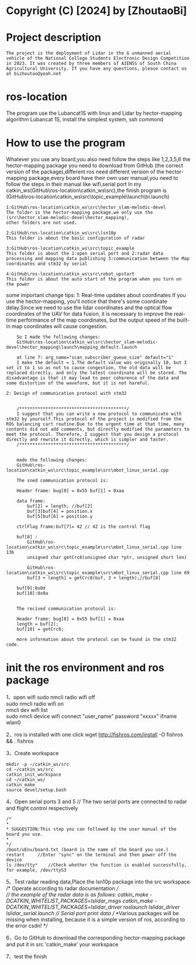 
# Copyright (C) [2024] by [ZhoutaoBi] 

# Project description
	The project is the deployment of Lidar in the G unmanned aerial vehicle of the National College Students Electronic Design Competition in 2023. It was created by three members of AIENSS of South China Agricultural University. If you have any questions, please contact us at bizhoutao@yeah.net

# ros-location
The program use the Lubancat1S with linux and Lidar by hector-mapping algorithm
Lubancat 1S, install the simplest system, ssh commond

# How to use the program

Whatever you use any board,you also need follow the steps like 1,2,3,5,6
the hector-mapping package you need to download from GitHub (the correct version of the package),different ros need different version of the hector-mapping package,every board have their own user manual,you need to follow the steps in their manual like wifi,serial port
In my catkin_ws(GitHub\ros-location\catkin_ws\src),the finish program is (GitHub\ros-location\catkin_ws\src\topic_example\launch\bi.launch)

	1:GitHub\ros-location\catkin_ws\src\hector_slam-melodic-devel
	The folder is the hector-mapping package,we only use the (src\hector_slam-melodic-devel\hector_mapping),
	other folders are not used.

	2:GitHub\ros-location\catkin_ws\src\lsn10p
	This folder is about the basic configuration of radar

	3:GitHub\ros-location\catkin_ws\src\topic_example
	This folder is about the 1:open serial port and 2:radar data processing and mapping data publishing 3:communication between the Map coordinates and stm32 by serial

	4:GitHub\ros-location\catkin_ws\src\robot_upstart
	This folder is about the auto start of the program when you turn on the power

some important change tips:
	1: Real-time updates about coordinates
		If you use the hector-mapping, you'll notice that there's some coordinate delay.Since we need to use the lidar coordinates and the optical flow coordinates of the UAV for data fusion, it is necessary to improve the real-time performance of the map coordinates, but the output speed of the built-in map coordinates will cause congestion. 

		So I made the following changes:
		GitHub\ros-location\catkin_ws\src\hector_slam-melodic-devel\hector_mapping\launch\mapping_default.launch

		at line 7: arg_name="scan_subscriber_queue_size" default="1"
		I make the default = 1.The default value was originally 10, but I set it to 1 so as not to cause congestion, the old data will be replaced directly, and only the latest coordinate will be stored. The disadvantage is that it may lead to poor coherence of the data and some distortion of the waveform, but it is not harmful.

	2: Design of communication protocol with stm32


		/*****************************************/
		I suggest that you can write a new protocol to communicate with stm32 by yourself.This protocol of the project is modified from the ROS balancing cart routine.Due to the urgent time at that time, many contents did not add comments, but directly modified the parameters to meet the protocol. Therefore, I suggest that you design a protocol directly and rewrite it directly, which is simpler and faster.
		/*****************************************/


		made the following changes:
		GitHub\ros-location\catkin_ws\src\topic_example\src\mbot_linux_serial.cpp

		The sned communication protocol is:

		Header frame: bug[0] = 0x55 buf[1] = 0xaa

		data frame:
			buf[2] = length; //buf[2]
			buf[3]buf[4] = position.x
			buf[5]buf[6] = position.y

		ctrlFlag frame:buf[7]= 42 // 42 is the control flag

		buf[8] :
			GitHub\ros-location\catkin_ws\src\topic_example\src\mbot_linux_serial.cpp line 136 
			unsigned char getCrc8(unsigned char *ptr, unsigned short len)

			GitHub\ros-location\catkin_ws\src\topic_example\src\mbot_linux_serial.cpp line 69
			buf[3 + length] = getCrc8(buf, 3 + length);//buf[8]
		
		buf[9]:0x0d
		buf[10]:0x0a


		The recived communication protocol is:

		Header frame: bug[0] = 0x55 buf[1] = 0xaa
		length = buf[2]; 
		buf[10] = getCrc8;

		more information about the protocol can be found in the stm32 code.


# init the ros environment and ros package


1、open wifi
	sudo nmcli radio wifi off			
	sudo nmcli radio wifi on			
	nmcli dev wifi list			
	sudo nmcli device wifi connect "user_name" password "xxxxx" ifname wlan0 

2、ros is installed with one click
	wget http://fishros.com/install -O fishros && . fishros

3、Create workspace

	mkdir -p ~/catkin_ws/src
	cd ~/catkin_ws/src
	catkin_init_workspace
	cd ~/catkin_ws/
	catkin_make
	source devel/setup.bash


4、Open serial ports 3 and 5 // The two serial ports are connected to radar and flight control respectively

    /*
    *
    * SUGGESTION:This step you can followed by the user manual of the board you use.
    *
    */
	/boot/uEnv/board.txt (board is the name of the board you use.)
	restart		//Enter "sync" on the terminal and then power off the device
	ls /dev/tty* 	//Check whether the function is enabled successfully, for example, /dev/ttyS3


5、Test radar reading data,Place the lsn10p package into the src workspace
	/* Operate according to radar documentation */	
    // the example of the radar data is as follows:
	catkin_make -DCATKIN_WHITELIST_PACKAGES=lslidar_msgs
	catkin_make -DCATKIN_WHITELIST_PACKAGES=lslidar_driver
	roslaunch lslidar_driver lslidar_serial.launch	// Serial port print data
	/*
    *Various packages will be missing when installing, because it is a simple version of ros, according to the error csdn!
    */
	
6、Go to GitHub to download the corresponding hector-mapping package and put it in src
	'catkin_make' your workspace

7、test the finish

